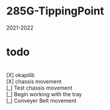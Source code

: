 # 285G-TippingPoint

2021-2022

# todo

</br>
[X] okapilib </br>
[X] chassis movement </br>
[_] Test chassis movement </br>
[_] Begin working with the tray</br>
[_] Conveyer Belt movement </br>
